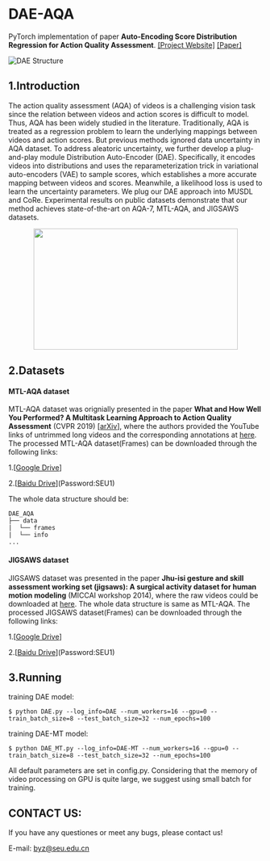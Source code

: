 # DAE-AQA
PyTorch implementation of paper **Auto-Encoding Score Distribution Regression for Action Quality Assessment**. 
[[Project Website]](https://github.com/InfoX-SEU/DAE-AQA) [[Paper]](https://arxiv.org/abs/2111.11029) 

 ![DAE Structure](Fig/structure.png)
 
## 1.Introduction

The action quality assessment (AQA) of videos is a challenging vision task since the relation between videos and action scores is difficult to model. Thus, AQA has been widely studied in the literature. Traditionally, AQA is treated as a regression problem to learn the underlying mappings between videos and action scores. But previous methods ignored data uncertainty in AQA dataset. To address aleatoric uncertainty, we further develop a plug-and-play module Distribution Auto-Encoder (DAE). Specifically, it encodes videos into distributions and uses the reparameterization trick in variational auto-encoders (VAE) to sample scores, which establishes a more accurate mapping between videos and scores. Meanwhile, a likelihood loss is used to learn the uncertainty parameters. We plug our DAE approach into MUSDL and CoRe. Experimental results on public datasets demonstrate that our method achieves state-of-the-art on AQA-7, MTL-AQA, and JIGSAWS datasets. 

 <div align=center>
<img src="https://github.com/InfoX-SEU/DAE_AQA/blob/main/Fig/16.gif" width="405" height="240"> 
</div>
 
## 2.Datasets

#### MTL-AQA dataset
MTL-AQA dataset was orignially presented in the paper __What and How Well You Performed? A Multitask Learning Approach to Action Quality Assessment__ (CVPR 2019) \[[arXiv](https://arxiv.org/abs/1904.04346)\], where the authors provided the YouTube links of untrimmed long videos and the corresponding annotations at [here](https://github.com/ParitoshParmar/MTL-AQA/tree/master/MTL-AQA_dataset_release). The processed MTL-AQA dataset(Frames) can be downloaded through the following links:

1.[[Google Drive](https://drive.google.com/drive/folders/1J_OO6UNJ27WLpjm6nRwqp9WIq0bUeINY?usp=sharing)]

2.[[Baidu Drive](https://pan.baidu.com/s/1-EH7Q0LtaDCicateuT9mFg)](Password:SEU1)

The whole data structure should be:
```
DAE_AQA
├── data
|  └── frames
|  └── info
...
```
#### JIGSAWS dataset
JIGSAWS dataset was presented in the paper __Jhu-isi gesture and skill assessment working set (jigsaws): A surgical activity dataset for human motion modeling__ (MICCAI workshop 2014), where the raw videos could be downloaded at [here](https://cirl.lcsr.jhu.edu/research/hmm/datasets/jigsaws_release/). The whole data structure is same as MTL-AQA. The processed JIGSAWS dataset(Frames) can be downloaded through the following links:

1.[[Google Drive](https://drive.google.com/drive/folders/1J_OO6UNJ27WLpjm6nRwqp9WIq0bUeINY?usp=sharing)]

2.[[Baidu Drive](https://pan.baidu.com/s/1-EH7Q0LtaDCicateuT9mFg)](Password:SEU1)

## 3.Running

training DAE model:
~~~shell
$ python DAE.py --log_info=DAE --num_workers=16 --gpu=0 --train_batch_size=8 --test_batch_size=32 --num_epochs=100
~~~

training DAE-MT model:
~~~shell
$ python DAE_MT.py --log_info=DAE-MT --num_workers=16 --gpu=0 --train_batch_size=8 --test_batch_size=32 --num_epochs=100
~~~

All default parameters are set in config.py. Considering that the memory of video processing on GPU is quite large, we suggest using small batch for training.


## CONTACT US:
If you have any questiones or meet any bugs, please contact us! 

E-mail: byz@seu.edu.cn
